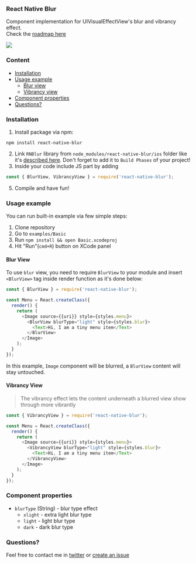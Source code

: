 ### React Native Blur
Component implementation for UIVisualEffectView's blur and vibrancy effect.<br>
Check the [roadmap here](https://github.com/Kureev/react-native-blur/issues/1)

<img src='http://oi62.tinypic.com/8x4u94.jpg' />

### Content
- [Installation](#installation)
- [Usage example](#usage-example)
  - [Blur view](#blur-view)
  - [Vibrancy view](#vibrancy-view)
- [Component properties](#component-properties)
- [Questions?](#questions)

### Installation
1. Install package via npm:

  ```
  npm install react-native-blur
  ```

2. Link `RNBlur` library from `node_modules/react-native-blur/ios` folder like it's [described here](http://facebook.github.io/react-native/docs/linking-libraries-ios.html). Don't forget to add it to `Build Phases` of your project!
3. Inside your code include JS part by adding

  ```javascript
  const { BlurView, VibrancyView } = require('react-native-blur');
  ```

5. Compile and have fun!

### Usage example
You can run built-in example via few simple steps:
1. Clone repository
2. Go to `examples/Basic`
3. Run `npm install && open Basic.xcodeproj`
4. Hit "Run"(`cmd+R`) button on XCode panel

#### Blur View
To use `blur` view, you need to require `BlurView` to your module and insert `<BlurView>` tag inside render function as it's done below:

```javascript
const { BlurView } = require('react-native-blur');

const Menu = React.createClass({
  render() {
    return (
      <Image source={{uri}} style={styles.menu}>
        <BlurView blurType="light" style={styles.blur}>
          <Text>Hi, I am a tiny menu item</Text>
        </BlurView>
      </Image>
    );
  }
});
```

In this example, `Image` component will be blurred, a `BlurView` content will stay untouched.

#### Vibrancy View
> The vibrancy effect lets the content underneath a blurred view show through more vibrantly

```javascript
const { VibrancyView } = require('react-native-blur');

const Menu = React.createClass({
  render() {
    return (
      <Image source={{uri}} style={styles.menu}>
        <VibrancyView blurType="light" style={styles.blur}>
          <Text>Hi, I am a tiny menu item</Text>
        </VibrancyView>
      </Image>
    );
  }
});
```

### Component properties
- `blurType` (String) - blur type effect
  - `xlight` - extra light blur type
  - `light` - light blur type
  - `dark` - dark blur type

### Questions?
Feel free to contact me in [twitter](https://twitter.com/kureevalexey) or [create an issue](https://github.com/Kureev/react-native-blur/issues/new)
